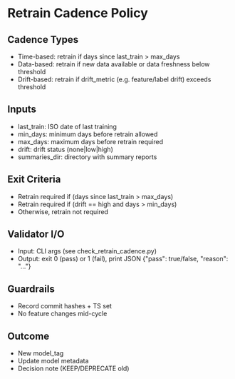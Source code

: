 # Retrain Cadence Policy


## Cadence Types
- Time-based: retrain if days since last_train > max_days
- Data-based: retrain if new data available or data freshness below threshold
- Drift-based: retrain if drift_metric (e.g. feature/label drift) exceeds threshold

## Inputs
- last_train: ISO date of last training
- min_days: minimum days before retrain allowed
- max_days: maximum days before retrain required
- drift: drift status (none|low|high)
- summaries_dir: directory with summary reports

## Exit Criteria
- Retrain required if (days since last_train > max_days)
- Retrain required if (drift == high and days > min_days)
- Otherwise, retrain not required

## Validator I/O
- Input: CLI args (see check_retrain_cadence.py)
- Output: exit 0 (pass) or 1 (fail), print JSON {"pass": true/false, "reason": "..."}

## Guardrails
- Record commit hashes + TS set
- No feature changes mid-cycle

## Outcome
- New model_tag
- Update model metadata
- Decision note (KEEP/DEPRECATE old)
